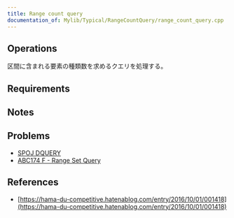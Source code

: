 ```yaml
---
title: Range count query
documentation_of: Mylib/Typical/RangeCountQuery/range_count_query.cpp
---
```


## Operations

区間に含まれる要素の種類数を求めるクエリを処理する。

## Requirements

## Notes

## Problems

- [SPOJ DQUERY](https://www.spoj.com/problems/DQUERY/)
- [ABC174 F - Range Set Query](https://atcoder.jp/contests/abc174/tasks/abc174_f)

## References

- [https://hama-du-competitive.hatenablog.com/entry/2016/10/01/001418](https://hama-du-competitive.hatenablog.com/entry/2016/10/01/001418)

